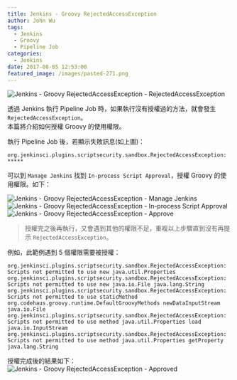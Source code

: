 ```yaml
---
title: Jenkins - Groovy RejectedAccessException
author: John Wu
tags:
  - Jenkins
  - Groovy
  - Pipeline Job
categories:
  - Jenkins
date: 2017-08-05 12:53:00
featured_image: /images/pasted-271.png
---
```

![Jenkins - Groovy RejectedAccessException - RejectedAccessException](/images/pasted-271.png)

透過 Jenkins 執行 Pipeline Job 時，如果執行沒有授權過的方法，就會發生 `RejectedAccessException`。  
本篇將介紹如何授權 Groovy 的使用權限。

<!-- more -->

執行 Pipeline Job 後，若顯示失敗訊息(如上圖)：
```
org.jenkinsci.plugins.scriptsecurity.sandbox.RejectedAccessException: *****
```

可以到 `Manage Jenkins` 找到 `In-process Script Approval`，授權 Groovy 的使用權限。如下：

![Jenkins - Groovy RejectedAccessException - Manage Jenkins](/images/pasted-267.png)
![Jenkins - Groovy RejectedAccessException - In-process Script Approval](/images/pasted-268.png)
![Jenkins - Groovy RejectedAccessException - Approve](/images/pasted-269.png)

> 授權完之後再執行，又會遇到其他的權限不足，重複以上步驟直到沒有再提示 `RejectedAccessException`。  


例如，此範例遇到 5 個權限需要被授權：
```
org.jenkinsci.plugins.scriptsecurity.sandbox.RejectedAccessException: Scripts not permitted to use new java.util.Properties
org.jenkinsci.plugins.scriptsecurity.sandbox.RejectedAccessException: Scripts not permitted to use new java.io.File java.lang.String
org.jenkinsci.plugins.scriptsecurity.sandbox.RejectedAccessException: Scripts not permitted to use staticMethod org.codehaus.groovy.runtime.DefaultGroovyMethods newDataInputStream java.io.File
org.jenkinsci.plugins.scriptsecurity.sandbox.RejectedAccessException: Scripts not permitted to use method java.util.Properties load java.io.InputStream
org.jenkinsci.plugins.scriptsecurity.sandbox.RejectedAccessException: Scripts not permitted to use method java.util.Properties getProperty java.lang.String
```

授權完成後的結果如下：
![Jenkins - Groovy RejectedAccessException - Approved](/images/pasted-270.png)